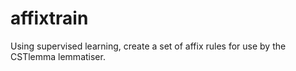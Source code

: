affixtrain
==========

Using supervised learning, create a set of affix rules for use by the CSTlemma lemmatiser.